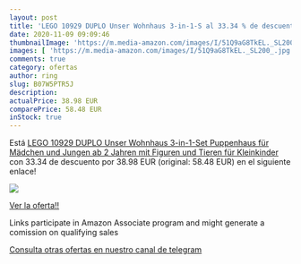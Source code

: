 ```yaml
---
layout: post
title: 'LEGO 10929 DUPLO Unser Wohnhaus 3-in-1-S al 33.34 % de descuento'
date: 2020-11-09 09:09:46
thumbnailImage: 'https://m.media-amazon.com/images/I/51Q9aG8TkEL._SL200_.jpg'
images: [ 'https://m.media-amazon.com/images/I/51Q9aG8TkEL._SL200_.jpg' ]
comments: true
category: ofertas
author: ring
slug: B07W5PTR5J
description:
actualPrice: 38.98 EUR
comparePrice: 58.48 EUR
inStock: true
---
```


Está [LEGO 10929 DUPLO Unser Wohnhaus 3-in-1-Set  Puppenhaus für Mädchen und Jungen ab 2 Jahren mit Figuren und Tieren für Kleinkinder](https://www.amazon.de/dp/B07W5PTR5J/?tag=redken02-21) con 33.34 de descuento por 38.98 EUR (original: 58.48 EUR) en el siguiente enlace!

[![](https://m.media-amazon.com/images/I/51Q9aG8TkEL._SL200_.jpg)](https://www.amazon.de/dp/B07W5PTR5J/?tag=redken02-21)

[Ver la oferta!!](https://www.amazon.de/dp/B07W5PTR5J/?tag=redken02-21)

Links participate in Amazon Associate program and might generate a comission on qualifying sales

[Consulta otras ofertas en nuestro canal de telegram](https://t.me/s/ofertas25)
